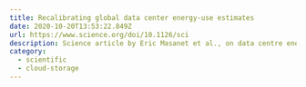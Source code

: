 ```yaml
---
title: Recalibrating global data center energy-use estimates
date: 2020-10-20T13:53:22.849Z
url: https://www.science.org/doi/10.1126/sci
description: Science article by Eric Masanet et al., on data centre energy-use estimates
category:
  - scientific
  - cloud-storage
---
```

